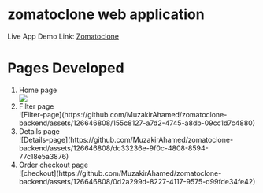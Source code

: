 ﻿# zomatoclone web application
Live App Demo Link: [Zomatoclone](https://zomatoclone-fullstack.netlify.app/)<br>
<h1>Pages Developed</h1>
<ol>
  <li>Home page</li>
<img src="Project Images/Home-page.png"/>
  </li>
  <li>Filter page</li>
  ![Filter-page](https://github.com/MuzakirAhamed/zomatoclone-backend/assets/126646808/155c8127-a7d2-4745-a8db-09cc1d7c4880)
  <li>Details page</li>
  ![Details-page](https://github.com/MuzakirAhamed/zomatoclone-backend/assets/126646808/dc33236e-9f0c-4808-8594-77c18e5a3876)
<li>Order checkout page</li>
![checkout](https://github.com/MuzakirAhamed/zomatoclone-backend/assets/126646808/0d2a299d-8227-4117-9575-d99fde34fe42)

  </ol>
